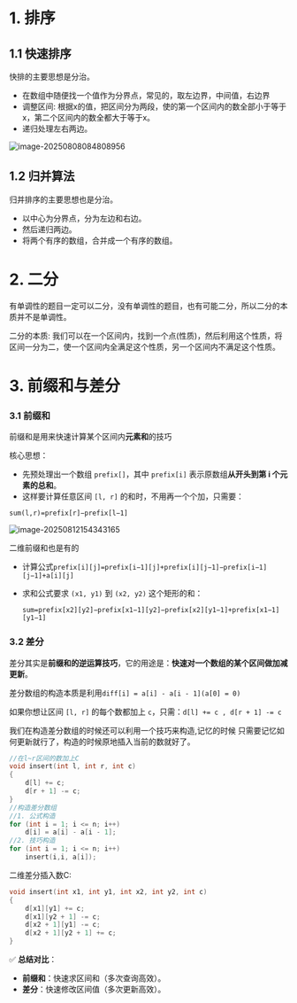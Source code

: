 # 1. 排序

## 1.1 快速排序

快排的主要思想是分治。

- 在数组中随便找一个值作为分界点，常见的，取左边界，中间值，右边界
- 调整区间: 根据x的值，把区间分为两段，使的第一个区间内的数全部小于等于x，第二个区间内的数全都大于等于x。
- 递归处理左右两边。

![image-20250808084808956](https://cdn.jsdelivr.net/gh/Kxq-xl/pic-bed/img/image-20250808084808956.png)

## 1.2 归并算法

归并排序的主要思想也是分治。

- 以中心为分界点，分为左边和右边。
- 然后递归两边。
- 将两个有序的数组，合并成一个有序的数组。

# 2. 二分

有单调性的题目一定可以二分，没有单调性的题目，也有可能二分，所以二分的本质并不是单调性。

二分的本质: 我们可以在一个区间内，找到一个点(性质)，然后利用这个性质，将区间一分为二，使一个区间内全满足这个性质，另一个区间内不满足这个性质。

# 3. 前缀和与差分

### 3.1 前缀和

前缀和是用来快速计算某个区间内**元素和**的技巧

核心思想：

- 先预处理出一个数组 `prefix[]`，其中 `prefix[i]` 表示原数组**从开头到第 i 个元素的总和**。
- 这样要计算任意区间 `[l, r]` 的和时，不用再一个个加，只需要：

`sum(l,r)=prefix[r]−prefix[l−1]`

![image-20250812154343165](https://cdn.jsdelivr.net/gh/Kxq-xl/pic-bed/img/image-20250812154343165.png)

二维前缀和也是有的

- 计算公式`prefix[i][j]=prefix[i−1][j]+prefix[i][j−1]−prefix[i−1][j−1]+a[i][j]`

- 求和公式要求 `(x1, y1)` 到 `(x2, y2)` 这个矩形的和：

  `sum=prefix[x2][y2]−prefix[x1−1][y2]−prefix[x2][y1−1]+prefix[x1−1][y1−1]`

### 3.2 差分

差分其实是**前缀和的逆运算技巧**，它的用途是：**快速对一个数组的某个区间做加减更新**。

差分数组的构造本质是利用`diff[i] = a[i] - a[i - 1](a[0] = 0)`  

如果你想让区间 `[l, r]` 的每个数都加上 `c`，只需：`d[l] += c , d[r + 1] -= c`

我们在构造差分数组的时候还可以利用一个技巧来构造,记忆的时候 只需要记忆如何更新就行了，构造的时候原地插入当前的数就好了。

```cpp
//在l~r区间的数加上C
void insert(int l, int r, int c)
{
    d[l] += c;
    d[r + 1] -= c;
} 	
//构造差分数组
//1. 公式构造
for (int i = 1; i <= n; i++)
    d[i] = a[i] - a[i - 1];
//2. 技巧构造
for (int i = 1; i <= n; i++)
    insert(i,i, a[i]);
```

二维差分插入数C:

```cpp
void insert(int x1, int y1, int x2, int y2, int c)
{
    d[x1][y1] += c;
    d[x1][y2 + 1] -= c;
    d[x2 + 1][y1] -= c;
    d[x2 + 1][y2 + 1] += c;
}
```

✅ **总结对比**：

- **前缀和**：快速求区间和（多次查询高效）。
- **差分**：快速修改区间值（多次更新高效）。